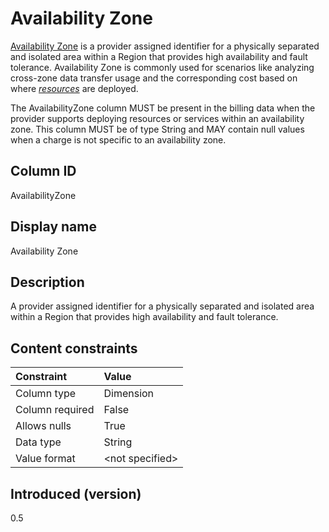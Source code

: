 # Availability Zone

[Availability Zone](#glossary:availability-zone) is a provider assigned identifier for a physically separated and isolated area within a Region that provides high availability and fault tolerance. Availability Zone is commonly used for scenarios like analyzing cross-zone data transfer usage and the corresponding cost based on where [*resources*](#glossary:resource) are deployed.

The AvailabilityZone column MUST be present in the billing data when the provider supports deploying resources or services within an availability zone. This column MUST be of type String and MAY contain null values when a charge is not specific to an availability zone.

## Column ID

AvailabilityZone

## Display name

Availability Zone

## Description

A provider assigned identifier for a physically separated and isolated area within a Region that provides high availability and fault tolerance.

## Content constraints

| Constraint      | Value            |
|:----------------|:-----------------|
| Column type     | Dimension        |
| Column required | False            |
| Allows nulls    | True             |
| Data type       | String           |
| Value format    | \<not specified> |

## Introduced (version)

0.5
